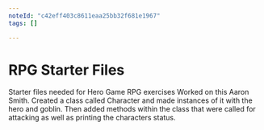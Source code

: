 ```yaml
---
noteId: "c42eff403c8611eaa25bb32f681e1967"
tags: []

---
```


# RPG Starter Files

Starter files needed for Hero Game RPG exercises
Worked on this Aaron Smith. Created a class called Character and made instances of it with the hero and goblin. Then added methods within the class that were called for attacking as well as printing the characters status.
